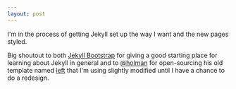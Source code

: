 ```yaml
---
layout: post
---
```


I'm in the process of getting Jekyll set up the way I want and the new pages styled.

Big shoutout to both [Jekyll Bootstrap](http://jekyllbootstrap.com/) for giving a good starting place for learning about Jekyll in general and to [@holman](http://twitter.com/holman) for open-sourcing his old template named [left](https://github.com/holman/left) that I'm using slightly modified until I have a chance to do a redesign.